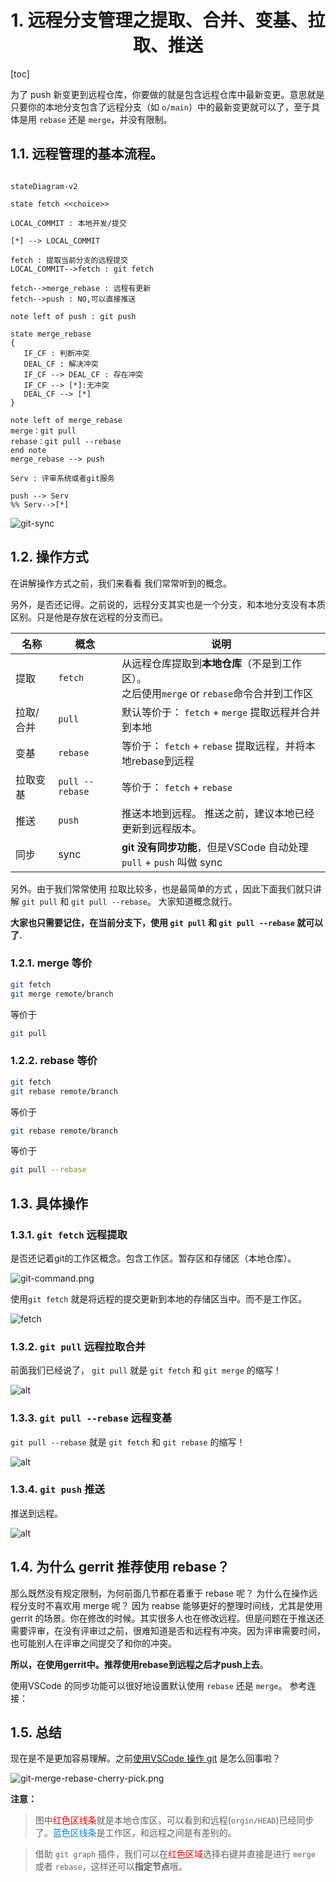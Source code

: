 <div align=center>

# 1. 远程分支管理之提取、合并、变基、拉取、推送


</div>

[toc]


为了 push 新变更到远程仓库，你要做的就是包含远程仓库中最新变更。意思就是只要你的本地分支包含了远程分支（如 `o/main`）中的最新变更就可以了，至于具体是用 `rebase` 还是 `merge`，并没有限制。


## 1.1. 远程管理的基本流程。

```mermaid

stateDiagram-v2

state fetch <<choice>>

LOCAL_COMMIT : 本地开发/提交

[*] --> LOCAL_COMMIT

fetch : 提取当前分支的远程提交
LOCAL_COMMIT-->fetch : git fetch

fetch-->merge_rebase : 远程有更新
fetch-->push : NO,可以直接推送

note left of push : git push

state merge_rebase
{
   IF_CF : 判断冲突
   DEAL_CF : 解决冲突
   IF_CF --> DEAL_CF : 存在冲突
   IF_CF --> [*]:无冲突
   DEAL_CF --> [*]
}

note left of merge_rebase
merge：git pull
rebase：git pull --rebase
end note
merge_rebase --> push

Serv : 评审系统或者git服务

push --> Serv
%% Serv-->[*]

```

![git-sync](image/remote-man-flow.png)

## 1.2. 操作方式

在讲解操作方式之前，我们来看看 我们常常听到的概念。

另外，是否还记得。之前说的，远程分支其实也是一个分支，和本地分支没有本质区别。只是他是存放在远程的分支而已。

| 名称      | 概念            | 说明                                                                                          |
| --------- | --------------- | --------------------------------------------------------------------------------------------- |
| 提取      | `fetch`         | 从远程仓库提取到**本地仓库**（不是到工作区）。<br>之后使用`merge` or `rebase`命令合并到工作区 |
| 拉取/合并 | `pull`          | 默认等价于： `fetch` + `merge`  提取远程并合并到本地                                          |
| 变基      | `rebase`        | 等价于： `fetch` + `rebase`    提取远程，并将本地rebase到远程                                 |
| 拉取变基  | `pull --rebase` | 等价于： `fetch` + `rebase`                                                                   |
| 推送      | `push`          | 推送本地到远程。  推送之前，建议本地已经更新到远程版本。                                      |
| 同步      | sync            | **git 没有同步功能**，但是VSCode 自动处理 `pull` + `push` 叫做 sync                           |


另外。由于我们常常使用 拉取比较多，也是最简单的方式 ，因此下面我们就只讲解 `git pull` 和 `git pull --rebase`。
大家知道概念就行。

**大家也只需要记住，在当前分支下，使用 `git pull` 和 `git pull --rebase` 就可以了.**

###  1.2.1. merge 等价

```bash
git fetch
git merge remote/branch
```
等价于
```bash
git pull
```

### 1.2.2. rebase 等价
```bash
git fetch
git rebase remote/branch
```
等价于
```bash
git rebase remote/branch
```
等价于
```bash
git pull --rebase
```

## 1.3. 具体操作

### 1.3.1. `git fetch` 远程提取

是否还记着git的工作区概念。包含工作区。暂存区和存储区（本地仓库）。

![git-command.png](image/git-command.jpg)

使用`git fetch` 就是将远程的提交更新到本地的存储区当中。而不是工作区。

![fetch](image/git-fetch-graph.gif)


### 1.3.2. `git pull` 远程拉取合并

前面我们已经说了， `git pull` 就是 `git fetch` 和 `git merge` 的缩写！

<!-- ![alt](image/git-fetch-merge-push-graph.gif) -->
![alt](image/git-pull-graph.gif)

### 1.3.3. `git pull --rebase` 远程变基

`git pull --rebase` 就是 `git fetch` 和 `git rebase` 的缩写！

<!-- ![alt](image/git-fetch-rebase-push-graph.gif) -->
![alt](image/git-pull-rebase-graph.gif)


### 1.3.4. `git push` 推送

推送到远程。

![alt](image/git-push-graph.gif)


## 1.4. 为什么 gerrit 推荐使用 rebase？

那么既然没有规定限制，为何前面几节都在着重于 rebase 呢？ 为什么在操作远程分支时不喜欢用 merge 呢？
因为 reabse 能够更好的整理时间线，尤其是使用 gerrit 的场景。你在修改的时候。其实很多人也在修改远程。但是问题在于推送还需要评审，在没有评审过之前，很难知道是否和远程有冲突。因为评审需要时间，也可能别人在评审之间提交了和你的冲突。

**所以，在使用gerrit中。推荐使用rebase到远程之后才push上去**。


使用VSCode 的同步功能可以很好地设置默认使用 `rebase` 还是 `merge`。 参考连接：


## 1.5. 总结

现在是不是更加容易理解。之前[使用VSCode 操作 git](http://wiki.autochips.inc/pages/viewpage.action?pageId=68060312#id-06.Git-GUI%E4%BD%BF%E7%94%A8VSCode%E6%93%8D%E4%BD%9Cgit(%E7%89%B9%E5%88%AB%E5%B8%B8%E7%94%A8%EF%BC%8C%E5%8A%A1%E5%BF%85%E5%AD%A6%E4%B9%A0)-1.4.6.%E8%BF%9C%E7%A8%8B%E6%8E%A8%E9%80%81%EF%BC%88%E4%B8%8A%E4%BC%A0push%EF%BC%89/%E6%8B%89%E5%8F%96%EF%BC%88pull%EF%BC%89%E6%9C%80%E6%96%B0) 是怎么回事啦？

![git-merge-rebase-cherry-pick.png](image/git-merge-rebase-cherry-pick.png)

**注意：**

>图中<font color=red>红色区线条</font>就是本地仓库区，可以看到和远程(`orgin/HEAD`)已经同步了。<font color=#0085d9>蓝色区线条</font>是工作区，和远程之间是有差别的。

>借助 `git graph` 插件，我们可以在<font color=red>红色区域</font>选择右键并直接是进行 `merge` 或者 `rebase`，这样还可以**指定节点**哦。